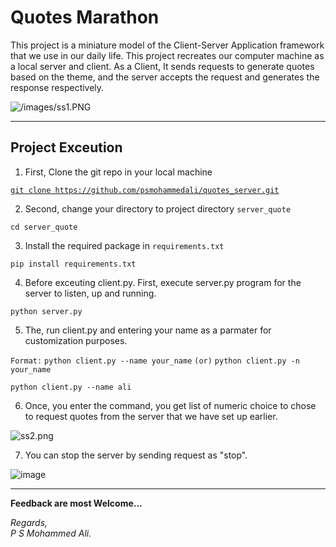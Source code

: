# **Quotes Marathon**

This project is a miniature model of the Client-Server Application framework that we use in our daily life. This project recreates our computer machine as a local server and client. As a Client, It sends requests to generate quotes based on the theme, and the server accepts the request and generates the response respectively.

![/images/ss1.PNG](https://user-images.githubusercontent.com/48435733/241138841-ed808c03-9580-4f40-b00d-2958b045560a.PNG)

- - -

## **Project Exceution**

1. First, Clone the git repo in your local machine

[`git clone https://github.com/psmohammedali/quotes_server.git`](http://github.com/psmohammedali/quotes_server.git)


2. Second, change your directory to project directory `server_quote`

```
cd server_quote
```

3. Install the required package in `requirements.txt`

```
pip install requirements.txt
```

4. Before exceuting client.py. First, execute server.py program for the server to listen\, up and running.

```
python server.py
```

5. The, run client\.py and entering your name as a parmater for customization purposes.

`Format:` `python client.py --name your_name` `(or)` `python client.py -n your_name`

```
python client.py --name ali
```

6. Once, you enter the command, you get list of numeric choice to chose to request quotes from the server that we have set up earlier.

![ss2.png](https://user-images.githubusercontent.com/48435733/241139367-38503042-dc76-4efc-83ef-fc5e591476f5.PNG)

7. You can stop the server by sending request as "stop".

![image](https://github.com/psmohammedali/quotes_server/assets/48435733/2cd7477f-dd72-4c07-85c1-21649b797956)

---

**Feedback are most Welcome...**

_Regards,<br>
P S Mohammed Ali._
